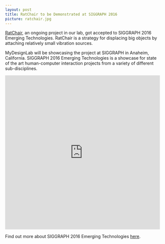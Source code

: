 ```yaml
---
layout: post
title: RatChair to be Demonstrated at SIGGRAPH 2016
picture: ratchair.jpg
---
```


<a href = "../../../../projects/ratchair/">RatChair</a>, an ongoing project in our lab, got accepted to SIGGRAPH 2016 Emerging Technologies. RatChair is a strategy for displacing big objects by attaching relatively small vibration sources.

MyDesignLab will be showcasing the project at SIGGRAPH in Anaheim, California. SIGGRAPH 2016 Emerging Technologies is a showcase for state of the art human-computer interaction projects from a variety of different sub-disciplines.

<div class = "videoWrapper"><iframe src="https://player.vimeo.com/video/164654647" width="100%" height="500" frameborder="0" webkitallowfullscreen mozallowfullscreen allowfullscreen></iframe></div>

Find out more about SIGGRAPH 2016 Emerging Technologies <a target = "_blank" href = "http://s2016.siggraph.org/content/emerging-technologies">here</a>.
